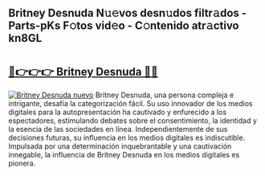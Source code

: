 ## Britney Desnuda N𝚞𝚎vos desn𝚞dos filtr𝚊dos - Parts-pKs F𝚘tos vid𝚎o - C𝚘ntenido atr𝚊ctivo kn8GL

# <h2><a href="http://mb35x8b.tromn.icu/?c=Britney+Desnuda">🔗👉👉👉 Britney Desnuda 🔗🔗</a></h2>

[![Britney Desnuda nuevo](https://i.imgur.com/pEAQMta.gif)](http://mb35x8b.tromn.icu/?c=Britney+Desnuda)
Britney Desnuda, una persona compleja e intrigante, desafía la categorización fácil. Su uso innovador de los medios digitales para la autopresentación ha cautivado y enfurecido a los espectadores, estimulando debates sobre el consentimiento, la identidad y la esencia de las sociedades en línea. Independientemente de sus decisiones futuras, su influencia en los medios digitales es indiscutible. Impulsada por una determinación inquebrantable y una cautivación innegable, la influencia de Britney Desnuda en los medios digitales es pionera.
